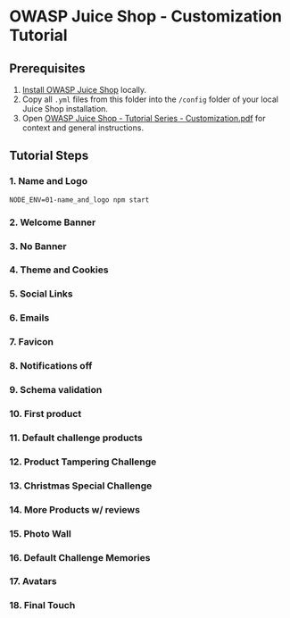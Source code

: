 # OWASP Juice Shop - Customization Tutorial

## Prerequisites

1. [Install OWASP Juice Shop](https://github.com/juice-shop/juice-shop#setup) locally. 
2. Copy all `.yml` files from this folder into the `/config` folder of your local Juice Shop installation.
3. Open [OWASP Juice Shop - Tutorial Series - Customization.pdf](OWASP%20Juice%20Shop%20-%20Tutorial%20Series%20-%20Customization.pdf) for context and general instructions.

## Tutorial Steps

### 1. Name and Logo
```
NODE_ENV=01-name_and_logo npm start
```

### 2. Welcome Banner 
### 3. No Banner 
### 4. Theme and Cookies 
### 5. Social Links
### 6. Emails
### 7. Favicon
### 8. Notifications off
### 9. Schema validation
### 10. First product
### 11. Default challenge products
### 12. Product Tampering Challenge
### 13. Christmas Special Challenge
### 14. More Products w/ reviews
### 15. Photo Wall
### 16. Default Challenge Memories
### 17. Avatars
### 18. Final Touch
